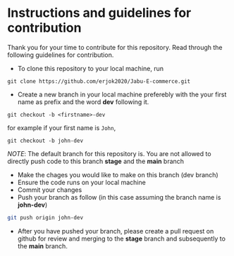 # Instructions and guidelines for contribution
Thank you for your time to contribute for this repository. Read through the following guidelines for contribution.

- To clone this repository to your local machine, run
```shell
git clone https://github.com/erjok2020/Jabu-E-commerce.git
```
- Create a new branch in your local machine preferebly with the your first name as prefix and the word **dev** following it.
```shell
git checkout -b <firstname>-dev
```
for example if your first name is `John`, 
```shell
git checkout -b john-dev
```
*NOTE*: The default branch for this repository is. You are not allowed to directly push code to this branch **stage** and the **main** branch
- Make the chages you would like to make on this branch (dev branch)
- Ensure the code runs on your local machine
- Commit your changes
- Push your branch as follow (in this case assuming the branch name is **john-dev**)
```bash
git push origin john-dev
```
- After you have pushed your branch, please create a pull request on github for review and merging to the **stage** branch and subsequently to the **main** branch.
